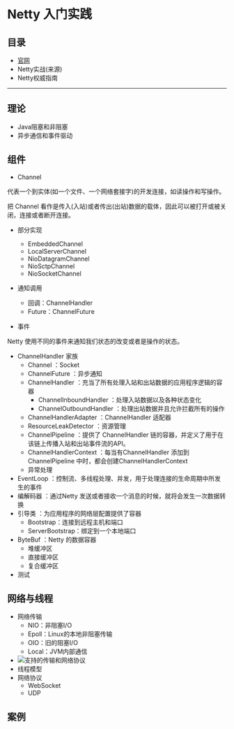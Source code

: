 #   Netty 入门实践

##   目录
-   [官网](https://netty.io/)
-   Netty实战(来源)
-   Netty权威指南

----

## 理论
-   Java阻塞和非阻塞
-   异步通信和事件驱动

## 组件
-   Channel

代表一个到实体(如一个文件、一个网络套接字)的开发连接，如读操作和写操作。

把 Channel 看作是传入(入站)或者传出(出站)数据的载体，因此可以被打开或被关闭，连接或者断开连接。

-   部分实现
    -   EmbeddedChannel
    -   LocalServerChannel
    -   NioDatagramChannel
    -   NioSctpChannel
    -   NioSocketChannel

-   通知调用
    -   回调：ChannelHandler
    -   Future：ChannelFuture
-   事件

Netty 使用不同的事件来通知我们状态的改变或者是操作的状态。

-   ChannelHandler 家族
    -   Channel ：Socket
    -   ChannelFuture ：异步通知
    -   ChannelHandler ：充当了所有处理入站和出站数据的应用程序逻辑的容器
        -   ChannelInboundHandler ：处理入站数据以及各种状态变化
        -   ChannelOutboundHandler ：处理出站数据并且允许拦截所有的操作
    -   ChannelHandlerAdapter ：ChannelHandler 适配器
    -   ResourceLeakDetector ：资源管理
    -   ChannelPipeline ：提供了 ChannelHandler 链的容器，并定义了用于在该链上传播入站和出站事件流的API。
    -   ChannelHandlerContext ：每当有ChannelHandler 添加到ChannelPipeline 中时，都会创建ChannelHandlerContext
    -   异常处理
-   EventLoop ：控制流、多线程处理、并发，用于处理连接的生命周期中所发生的事件
-   编解码器 ：通过Netty 发送或者接收一个消息的时候，就将会发生一次数据转换
-   引导类 ：为应用程序的网络层配置提供了容器
    -   Bootstrap：连接到远程主机和端口
    -   ServerBootstrap：绑定到一个本地端口
-   ByteBuf ：Netty 的数据容器
    -   堆缓冲区
    -   直接缓冲区
    -   复合缓冲区
-   测试

## 网络与线程
-   网络传输
    -   NIO：非阻塞I/O
    -   Epoll：Linux的本地非阻塞传输
    -   OIO：旧的阻塞I/O
    -   Local：JVM内部通信
-   ![支持的传输和网络协议](images/20190220162304.png)
-   线程模型
-   网络协议
    -   WebSocket
    -   UDP

## 案例



